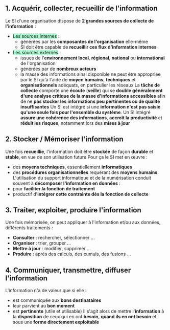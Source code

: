 ## 1. Acquérir, collecter, recueillir de l'information
Le SI d'une organisation dispose de **2 grandes sources de collecte de l'information** :
- <span style="background:#affad1">Les sources internes</span> :
	- générées par les **composantes de l'organisation** elle-même
	- SI doit être capable de **recueillir ces flux d'information internes**
- <span style="background:#affad1">Les sources externes</span> :
	- issues de l'**environnement local**, **régional**, **national** ou **international** de l'organisation
	- générées par de **nombreux acteurs** 
	- la masse des informations ainsi disponible ne peut être appropriée par le SI qu'à l'aide de **moyen humains**, **techniques** et **organisationnels** adéquats, en particulier les réseaux
La **tâche de collecte** comporte une **écoute** (**veille**) qui se **double généralement d'une analyse critique de la masse d'informations accessibles** afin de ne **pas stocker les informations peu pertinentes ou de qualité insuffisantes**
Un SI est intégré si une **information n'est pas saisie qu'une seule fois pour l'ensemble du système**. Un SI intégré **assure une cohérence des informations**, **accroît la productivité** et **réduit les risques**, notamment lors des **mises à jour**
## 2. Stocker / Mémoriser l'information
Une fois **recueillie**, l'information doit être **stockée** de façon **durable** et **stable**, en vue de son utilisation future
Pour ça le SI met en œuvre :
- des **moyens techniques**, essentiellement **informatiques**
- des **procédures organisationnelles** requérant des **moyens humains**
L'utilisation du support informatique et de la numérisation conduit souvent à **décomposer l'information en données** :
- pour **faciliter la fonction de traitement**
- productif d'**intégrer cette contrainte dès la fonction de collecte**
## 3. Traiter, exploiter, produire l'information
Une fois mémorisée, on peut appliquer à l'information et/ou aux données, différents traitements :
- **Consulter** : rechercher, sélectionner ...
- **Organiser** : trier, grouper ...
- **Mettre à jour** : modifier, supprimer ...
- **Produire** : après des calculs, des cumuls, des fusions ...
## 4. Communiquer, transmettre, diffuser l'information
L'information n'a de valeur que si elle :
- est communiquée aux **bons destinataires**
- leur parvient au **bon moment**
- est **pertinente** (utile et utilisable)
Il s'agit alors de mettre l'**information** à la **disposition** de ceux qui en ont **besoin**, **quand ils en ont besoin** et sous une **forme directement exploitable**